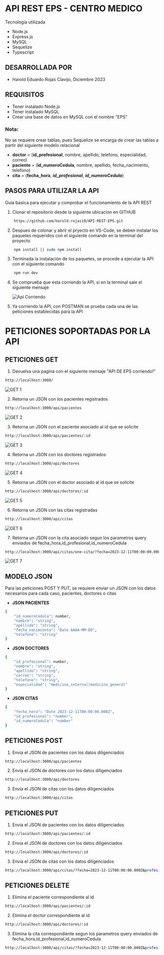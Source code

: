 # API REST EPS - CENTRO MEDICO
Tecnología utilizada
- Node.js
- Express.js
- MySQL
- Sequelize
- Typescript
## DESARROLLADA POR 
- Harold Eduardo Rojas Clavijo, Diciembre 2023

## REQUISITOS
   - Tener instalado Node.js
   - Tener instalado MySQL
   - Crear una base de datos en MySQL con el nombre "EPS"
    
### Nota: 

No se requiere crear tablas, pues Sequelize se encarga de crear las tablas a partir del siguiente modelo relacional
- **doctor** = (**id_profesional**, nombre, apellido, telefono, especialidad, correo)
- **paciente** = (**id_numeroCedula**, nombre, apellido, fecha_nacimiento, telefono)
- **cita** = (**fecha_hora**, ***id_profesional***, ***id_numeroCedula***)

## PASOS PARA UTILIZAR LA API

Guia basica para ejecutar y comprobar el funcionamiento de la API REST

1.  Clonar el repositorio desde la siguiente ubicacion en GITHUB 

```bash
    https://github.com/harold-rojas10/API-REST-EPS.git

```
2. Despues de colonar y abrir el pryecto en VS-Code, se deben instalar los paquetes requeridos con el siguiente comando en la terminal del proyecto 

```bash
    npm install || sudo npm install
```
3. Terminada la instalación de los paquetes, se procede a ejecutar la API con el siguiente comando

```bash
    npm run dev
```

4. Se comprueba que esta corriendo la API, si en la terminal sale el siguiente mensaje

    ![Api Corriendo](Imagenes/API-Run.png)

5. Ya corriendo la API, con POSTMAN se prueba cada una de las peticiones establecidas para la API

# PETICIONES SOPORTADAS POR LA API

## PETICIONES GET
1. Devuelva una pagina con el siguiente mensaje "API DE EPS corriendo!" 
```bash
http://localhost:3000/
```
![GET 1](Imagenes/Peticiones-GET/GET-1.png)

2. Retorna un JSON con los pacientes registrados
```bash
http://localhost:3000/api/pacientes
```
![GET 2](Imagenes/Peticiones-GET/GET-2.png)

3. Retorna un JSON con el paciente asociado al id que se solicite
```bash
http://localhost:3000/api/pacientes/:id
```
![GET 3](Imagenes/Peticiones-GET/GET-3.png)

4. Retorna un JSON con los doctores registrados
```bash
http://localhost:3000/api/doctores
```
![GET 4](Imagenes/Peticiones-GET/GET-4.png)

5. Retorna un JSON con el doctor asociado al id que se solicite
```bash
http://localhost:3000/api/doctores/:id
```
![GET 5](Imagenes/Peticiones-GET/GET-5.png)

6. Retorna un JSON con las citas registradas
```bash
http://localhost:3000/api/citas
```
![GET 6](Imagenes/Peticiones-GET/GET-6.png)

7. Retorna un JSON con la cita asociado segun los parametros query enviados de fecha_hora,id_profesional,id_numeroCedula
```bash
http://localhost:3000/api/citas/one-cita/?fecha=2023-12-11T00:00:00.000Z&profesional=id_profesional&paciente=id_numeroCedula
```
![GET 7](Imagenes/Peticiones-GET/GET-7.png)

## MODELO JSON

Para las peticiones POST Y PUT, se requiere enviar un JSON con los datos necesarios para cada caso, pacientes, doctores o citas

- **JSON PACIENTES**
```bash
{
    "id_numeroCedula": number,
    "nombre": "string",
    "apellido": "string",
    "fecha_nacimiento": "Date AAAA-MM-DD",
    "telefono": "string"
}
```
- **JSON DOCTORES**
```bash
{
    "id_profesional": number,
    "nombre": "string",
    "apellido": "string",
    "correo": "string",
    "telefono": "string",
    "especialidad": "medicina_interna||medicina_general"
}
```
- **JSON CITAS**
```bash
{
    "fecha_hora": "Date 2023-12-11T00:00:00.000Z",
    "id_profesional": "number",
    "id_numeroCedula": "number"
}
```
## PETICIONES POST

1. Envia el JSON de pacientes con los datos diligenciados
```bash
http://localhost:3000/api/pacientes 
```
2. Envia el JSON de doctores con los datos diligenciados
```bash
http://localhost:3000/api/doctores
```
3. Envia el JSON de citas con los datos diligenciados
```bash
http://localhost:3000/api/citas
```
## PETICIONES PUT

1. Envia el JSON de pacientes con los datos diligenciados
```bash
http://localhost:3000/api/pacientes/:id
```
2. Envia el JSON de doctores con los datos diligenciados
```bash
http://localhost:3000/api/doctores/:id
```
3. Envia el JSON de citas con los datos diligenciados
```bash
http://localhost:3000/api/citas/?fecha=2023-12-11T00:00:00.000Z&profesional=id_profesional&paciente=id_numeroCedula
```
## PETICIONES DELETE

1. Elimina el paciente correspondiente al id
```bash
http://localhost:3000/api/pacientes/:id
```
2. Elimina el doctor correspondiente al id
```bash
http://localhost:3000/api/doctores/:id
```
3. Elimina la cita correspondiente segun los parametros query enviados de fecha_hora,id_profesional,id_numeroCedula
```bash
http://localhost:3000/api/citas/?fecha=2023-12-11T00:00:00.000Z&profesional=id_profesional&paciente=id_numeroCedula
```
